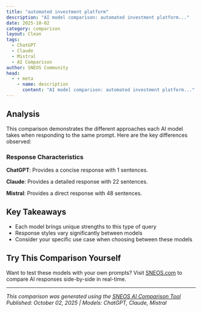 ```yaml
---
title: "automated investment platform"
description: "AI model comparison: automated investment platform..."
date: 2025-10-02
category: comparison
layout: Clean
tags:
  - ChatGPT
  - Claude
  - Mistral
  - AI Comparison
author: SNEOS Community
head:
  - - meta
    - name: description
      content: "AI model comparison: automated investment platform..."
---
```


<ChatComparison
  title="automated investment platform"
  prompt="automated investment platform"
  :responses='{"ChatGPT": "An automated investment platform, sometimes referred to as a robo-advisor, is a financial technology service that uses algorithms to manage and optimize investment portfolios with minimal human intervention. These platforms typically offer services such as risk assessment, asset allocation, portfolio rebalancing, and tax optimization based on the user’s financial goals, risk tolerance, and investment horizon.\n\n### Key Features of Automated Investment Platforms:\n\n1. **Ease of Use:** Most platforms have user-friendly interfaces where users can easily assess their financial situation and set investment goals.\n\n2. **Risk Assessment:** Users usually complete a questionnaire to assess their risk tolerance, which helps the platform tailor a portfolio that suits their needs.\n\n3. **Diversification:** Automated investment platforms typically create diversified portfolios by investing in a range of asset classes (e.g., stocks, bonds, ETFs) to spread risk.\n\n4. **Automatic Rebalancing:** Many platforms automatically rebalance portfolios to maintain the desired asset allocation over time, responding to market fluctuations.\n\n5. **Low Fees:** Compared to traditional financial advisors, robo-advisors generally charge lower fees because they rely on automated processes.\n\n6. **Tax-Loss Harvesting:** Some platforms offer tax optimization features, such as tax-loss harvesting, to help maximize after-tax returns.\n\n7. **Accessibility:** Many automated investment platforms have low or no minimum investment requirements, making it easier for individuals to start investing.\n\n### Popular Automated Investment Platforms:\n\n1. **Betterment:** One of the original robo-advisors, focusing on goal-based investing and tax optimization.\n\n2. **Wealthfront:** Offers automated investing along with financial planning tools, tax-loss harvesting, and a range of investment options.\n\n3. **Acorns:** Designed for beginners, Acorns rounds up purchases to the nearest dollar and invests the spare change.\n\n4. **Robinhood:** While primarily known as a commission-free trading platform, Robinhood offers automated features through its cash management tools and recurring investment options.\n\n5. **M1 Finance:** Combines automated investing with customizable portfolios, where users can choose how to allocate their investments.\n\n6. **SoFi Invest:** Offers a range of financial services, including automated investing, stock trading, and cryptocurrency investing.\n\n### Considerations When Choosing an Automated Investment Platform:\n\n- **Fees:** Look for platforms with transparent fee structures; lower fees can significantly impact long-term returns.\n- **Features:** Assess what additional features are important to you, such as retirement planning, tax optimization, and access to financial advisors.\n- **Investment Options:** Ensure the platform offers investment options that align with your goals (e.g., ESG investments, specific asset classes).\n- **User Reviews and Reputation:** Research customer reviews and the platform&#x27;s reputation in the financial industry.\n\nAutomated investment platforms can be a great option for individuals seeking a hands-off approach to investing while still benefitting from tailored portfolio management.", "Claude": "# Automated Investment Platforms: Complete Guide\n\n## What Are Automated Investment Platforms?\n\nAutomated investment platforms (also called robo-advisors) are digital services that provide algorithm-driven financial planning and investment management with minimal human supervision. They use technology to automatically build, monitor, and rebalance investment portfolios.\n\n## Popular Platforms\n\n### **Robo-Advisors**\n- **Betterment** - Goal-based investing, tax-loss harvesting\n- **Wealthfront** - Advanced tax optimization, direct indexing\n- **Schwab Intelligent Portfolios** - No advisory fees, ETF-focused\n- **Vanguard Digital Advisor** - Low-cost index fund approach\n- **SoFi Automated Investing** - No fees, additional financial services\n\n### **Hybrid Platforms**\n- **Personal Capital** (Empower) - Combines robo \u002B human advisors\n- **M1 Finance** - \u0022Pie\u0022 investing with automation features\n- **Fidelity Go** - Low minimums, human advisor access\n\n## Key Features\n\n### **Portfolio Management**\n- \u2705 Automatic rebalancing\n- \u2705 Diversified ETF portfolios\n- \u2705 Risk-based asset allocation\n- \u2705 Dollar-cost averaging\n\n### **Tax Optimization**\n- \u2705 Tax-loss harvesting\n- \u2705 Asset location optimization\n- \u2705 Tax-efficient fund selection\n\n### **Planning Tools**\n- \u2705 Goal-based investing\n- \u2705 Retirement planning\n- \u2705 Risk assessment questionnaires\n- \u2705 Performance tracking\n\n## Benefits\n\n| **Advantage** | **Description** |\n|---------------|-----------------|\n| **Low Costs** | Typically 0.25-0.50% annual fees vs 1%\u002B for traditional advisors |\n| **Accessibility** | Low minimums ($0-$500) vs $100K\u002B for human advisors |\n| **Convenience** | 24/7 access, automated management |\n| **Emotion-Free** | Removes behavioral biases from investment decisions |\n| **Tax Efficiency** | Automated tax-loss harvesting |\n\n## Considerations\n\n### **Limitations**\n- Limited customization options\n- Basic financial planning (compared to comprehensive advisors)\n- May not handle complex financial situations\n- Algorithm-dependent (no human intuition)\n\n### **Best For**\n- \u2705 Beginning investors\n- \u2705 Busy professionals\n- \u2705 Cost-conscious investors\n- \u2705 Long-term, passive investors\n- \u2705 Simple financial situations\n\n### **May Not Be Ideal For**\n- \u274C Complex tax situations\n- \u274C Need for extensive financial planning\n- \u274C Desire for individual stock picking\n- \u274C Frequent trading preferences\n- \u274C Unique investment requirements\n\n## How to Choose\n\n### **Key Factors**\n1. **Fees** - Compare management fees and expense ratios\n2. **Minimums** - Account minimums and investment thresholds\n3. **Features** - Tax-loss harvesting, goal planning, human access\n4. **Investment Options** - ETF selection, portfolio variety\n5. **Platform Quality** - User interface, mobile app, customer service\n\n### **Questions to Ask**\n- What are the total costs (management fees \u002B fund expenses)?\n- What investment methodology do they use?\n- Do they offer tax-loss harvesting?\n- Can I access human advisors when needed?\n- How do they handle portfolio rebalancing?\n\n## Getting Started\n\n### **Steps**\n1. **Assess Your Needs** - Investment goals, risk tolerance, timeline\n2. **Compare Platforms** - Fees, features, minimums\n3. **Complete Risk Assessment** - Most platforms require this\n4. **Fund Your Account** - Link bank account, set up transfers\n5. **Review Portfolio** - Understand your allocation\n6. **Set Up Automation** - Recurring deposits, rebalancing preferences\n\nWould you like me to elaborate on any specific aspect, such as comparing particular platforms, explaining the technology behind them, or discussing how they fit into a broader investment strategy?", "Mistral": "An automated investment platform, often referred to as a robo-advisor, is a digital service that uses algorithms and software to manage investment portfolios with minimal human intervention. These platforms are designed to provide personalized investment advice and portfolio management at a lower cost compared to traditional financial advisors. Here are some key features and benefits of automated investment platforms:\n\n### Key Features:\n1. **Algorithm-Based Investing**:\n - Uses algorithms to create and manage investment portfolios based on the investor\u0027s financial goals, risk tolerance, and time horizon.\n\n2. **Portfolio Rebalancing**:\n - Automatically adjusts the portfolio to maintain the desired asset allocation, ensuring that the investment strategy remains on track.\n\n3. **Tax-Loss Harvesting**:\n - Sells investments at a loss to offset gains, thereby reducing the investor\u0027s tax liability.\n\n4. **Diversification**:\n - Typically invests in a mix of asset classes, including stocks, bonds, and other securities, to spread risk.\n\n5. **Low Fees**:\n - Generally charges lower fees compared to traditional financial advisors, making it more accessible to a broader range of investors.\n\n6. **User-Friendly Interface**:\n - Provides an easy-to-use platform with clear visualizations and tools to help investors understand their portfolio performance.\n\n7. **Goal-Based Planning**:\n - Allows investors to set specific financial goals, such as retirement, college savings, or buying a home, and tailors the investment strategy accordingly.\n\n### Benefits:\n1. **Cost-Effective**:\n - Lower management fees and no need for large initial investments make it an attractive option for beginners and small investors.\n\n2. **Accessibility**:\n - Available 24/7, allowing investors to monitor and manage their portfolios at their convenience.\n\n3. **Consistency**:\n - Algorithms ensure consistent application of investment strategies, reducing the risk of emotional decision-making.\n\n4. **Transparency**:\n - Provides clear and detailed information about portfolio performance, fees, and investment strategies.\n\n5. **Efficiency**:\n - Automated processes reduce the time and effort required to manage investments, making it a convenient option for busy individuals.\n\n### Popular Automated Investment Platforms:\n1. **Wealthfront**:\n - Offers a range of services, including tax-loss harvesting, portfolio rebalancing, and goal-based planning.\n\n2. **Betterment**:\n - Known for its user-friendly interface, tax-loss harvesting, and retirement planning tools.\n\n3. **Vanguard Digital Advisor**:\n - Provides low-cost investment options and is backed by Vanguard\u0027s reputation for low-cost index funds.\n\n4. **Schwab Intelligent Portfolios**:\n - Offers a wide range of investment options and integrates well with other Schwab services.\n\n5. **Ellevest**:\n - Focuses on women investors and offers tailored investment strategies to address gender-specific financial challenges.\n\n### Considerations:\n1. **Risk Tolerance**:\n - Ensure that the platform\u0027s risk assessment aligns with your personal risk tolerance.\n\n2. **Fees**:\n - Compare the fees of different platforms to find the most cost-effective option.\n\n3. **Customer Support**:\n - Check the availability and quality of customer support, as you may need assistance at some point.\n\n4. **Investment Options**:\n - Verify that the platform offers the types of investments you are interested in.\n\n5. **Security**:\n - Ensure that the platform has robust security measures to protect your personal and financial information.\n\nAutomated investment platforms are a valuable tool for investors looking for a cost-effective and efficient way to manage their portfolios. However, it\u0027s important to do thorough research and consider your specific financial needs and goals before choosing a platform."}' 
  published-date="10:01"
/>

## Analysis

This comparison demonstrates the different approaches each AI model takes when responding to the same prompt. Here are the key differences observed:

### Response Characteristics

**ChatGPT**: Provides a concise response with 1 sentences. 

**Claude**: Provides a detailed response with 22 sentences. 

**Mistral**: Provides a direct response with 48 sentences. 

## Key Takeaways

- Each model brings unique strengths to this type of query
- Response styles vary significantly between models
- Consider your specific use case when choosing between these models

## Try This Comparison Yourself

Want to test these models with your own prompts? Visit [SNEOS.com](https://sneos.com) to compare AI responses side-by-side in real-time.

---

*This comparison was generated using the [SNEOS AI Comparison Tool](https://sneos.com)*
*Published: October 02, 2025 | Models: ChatGPT, Claude, Mistral*
